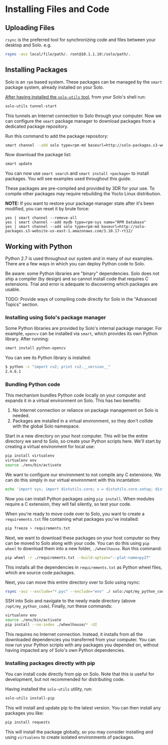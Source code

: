 # Installing Files and Code

## Uploading Files

`rsync` is the preferred tool for synchronizing code and files between your desktop and Solo. e.g.

```sh
rsync -avz local/file/path/. root@10.1.1.10:/solo/path/. 
```

## Installing Packages

Solo is an `rpm` based system. These packages can be managed by the `smart` package system, already installed on your Solo.

[After having installed the `solo-utils` tool](utils.html), from your Solo's shell run:

```sh
solo-utils tunnel-start
```

This tunnels an Internet connection to Solo through your computer. Now we can configure the `smart` package manager to download packages from a dedicated package repository.

Run this command to add the package repository:

```sh
smart channel --add solo type=rpm-md baseurl=http://solo-packages.s3-website-us-east-1.amazonaws.com/3.10.17-rt12/
```

Now download the package list:

```sh
smart update
```

You can now use `smart search` and `smart install <package>` to install packages. You will see examples used throughout this guide.

These packages are pre-compiled and provided by 3DR for your use. To compile other packages may require rebuilding the Yocto Linux distribution.

**NOTE:** If you want to restore your package manager state after it's been modified, you can reset it by brute force:

```
yes | smart channel --remove-all
yes | smart channel --add mydb type=rpm-sys name="RPM Database" 
yes | smart channel --add solo type=rpm-md baseurl=http://solo-packages.s3-website-us-east-1.amazonaws.com/3.10.17-rt12/
```

## Working with Python

Python 2.7 is used throughout our system and in many of our examples. There are a few ways in which you can deploy Python code to Solo.

Be aware: some Python libraries are "binary" dependencies. Solo does not ship a compiler (by design) and so cannot install code that requires C extensions. Trial and error is adequate to discovering which packages are usable.

TODO: Provide ways of compiling code directly for Solo in the "Advanced Topics" section.

### Installing using Solo's package manager

Some Python libraries are provided by Solo's internal package manager. For example, `opencv` can be installed via `smart`, which provides its own Python library. After running:

```sh
smart install python-opencv
```

You can see its Python library is installed:

```sh
$ python -c "import cv2; print cv2.__version__"
2.4.6.1
```

### Bundling Python code

This mechanism bundles Python code locally on your computer and expands it in a virtual environment on Solo. This has two benefits:

1. No Internet connection or reliance on package management on Solo is needed.
2. Packages are installed in a virtual environment, so they don't collide with the global Solo namespace.

Start in a new directory on your host computer. This will be the entire directory we send to Solo, so create your Python scripts here. We'll start by creating a virtual environment for local use:

```sh
pip install virtualenv
virtualenv env
source ./env/bin/activate
```

We want to configure our environment to not compile any C extensions. We can do this simply in our virtual environment with this incantation:

```sh
echo 'import sys; import distutils.core; s = distutils.core.setup; distutils.core.setup = (lambda s: (lambda **kwargs: (kwargs.__setitem__("ext_modules", []), s(**kwargs))))(s)' > env/lib/python2.7/site-packages/distutils.pth
```

Now you can install Python packages using `pip install`. When modules require a C extension, they will fail silently, so test your code.

When you're ready to move code over to Solo, you want to create a `requirements.txt` file containing what packages you've installed:

```sh
pip freeze > requirements.txt
```

Next, we want to download these packages on your host computer so they can be moved to Solo along with your code. You can do this using `pip wheel` to download them into a new folder, `./wheelhouse`. Run this command:

```sh
pip wheel -r ./requirements.txt --build-option="--plat-name=py27"
```

This installs all the dependencies in `requirements.txt` as Python wheel files, which are source code packages.

Next, you can move this entire directory over to Solo using rsync:

```sh
rsync -avz --exclude="*.pyc" --exclude="env" ./ solo:/opt/my_python_code
```

SSH into Solo and navigate to the newly made directory (above `/opt/my_python_code`). Finally, run these commands:

```sh
virtualenv env
source ./env/bin/activate
pip install --no-index ./wheelhouse/* -UI
```

This requires no Internet connection. Instead, it installs from all the downloaded dependencies you transferred from your computer. You can now run your Python scripts with any packages you depended on, without having impacted any of Solo's own Python dependencies.


### Installing packages directly with pip

You can install code directly from pip on Solo. Note that this is useful for development, but not recommended for distributing code.

Having installed the `solo-utils` utility, run:

```sh
solo-utils install-pip
```

This will install and update pip to the latest version. You can then install any packages you like:

```sh
pip install requests
```

This will install the package globally, so you may consider installing and using `virtualenv` to create isolated environments of packages.
